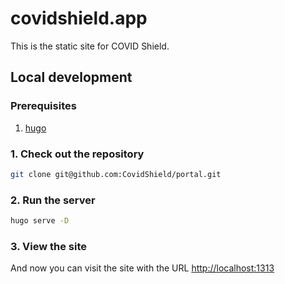 # covidshield.app

This is the static site for COVID Shield.

## Local development

### Prerequisites

1. [hugo](https://gohugo.io/getting-started/installing/)

### 1. Check out the repository

```bash
git clone git@github.com:CovidShield/portal.git
```

### 2. Run the server

```bash
hugo serve -D
```

### 3. View the site

And now you can visit the site with the URL [http://localhost:1313](http://localhost:1313)
